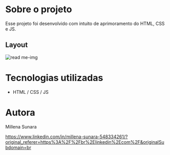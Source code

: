# Sobre o projeto
Esse projeto foi desenvolvido com intuito de aprimoramento do HTML, CSS e JS. 

## Layout 
![read me-img](https://github.com/millenasunara/Landing-Page-Pepsi/assets/148871283/21a0a1cd-d514-4312-9371-8bfc03c03193)

# Tecnologias utilizadas
- HTML / CSS / JS
  
# Autora

Millena Sunara

https://www.linkedin.com/in/millena-sunara-548334261/?original_referer=https%3A%2F%2Fbr%2Elinkedin%2Ecom%2F&originalSubdomain=br
